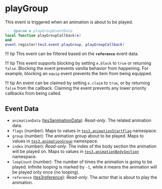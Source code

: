 # playGroup
<div class="search_terms" style="display: none">playgroup</div>

<!---
	This file is autogenerated. Do not edit this file manually. Your changes will be ignored.
	More information: https://github.com/MWSE/MWSE/tree/master/docs
-->

This event is triggered when an animation is about to be played.

```lua
--- @param e playGroupEventData
local function playGroupCallback(e)
end
event.register(tes3.event.playGroup, playGroupCallback)
```

!!! tip
	This event can be filtered based on the **`reference`** event data.

!!! tip
	This event supports blocking by setting `e.block` to `true` or returning `false`. Blocking the event prevents vanilla behavior from happening. For example, blocking an `equip` event prevents the item from being equipped.

!!! tip
	An event can be claimed by setting `e.claim` to `true`, or by returning `false` from the callback. Claiming the event prevents any lower priority callbacks from being called.

## Event Data

* `animationData` ([tes3animationData](../types/tes3animationData.md)): *Read-only*. The related animation data.
* `flags` (number): Maps to values in [`tes3.animationStartFlag`](https://mwse.github.io/MWSE/references/animation-start-flags/) namespace.
* `group` (number): The animation group about to be played. Maps to values in [`tes3.animationGroup`](https://mwse.github.io/MWSE/references/animation-groups/) namespace.
* `index` (number): *Read-only*. The index of the body section the animation will be played on. Maps to values in [`tes3.animationBodySection`](https://mwse.github.io/MWSE/references/animation-body-sections/) namespace.
* `loopCount` (number): The number of times the animation is going to be played. Infinite looping is marked by `-1`, while `0` means the animation will be played only once (no looping).
* `reference` ([tes3reference](../types/tes3reference.md)): *Read-only*. The actor that is about to play the animation.

